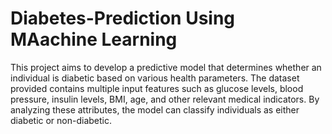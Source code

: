 # Diabetes-Prediction Using MAachine Learning
This project aims to develop a predictive model that determines whether an individual is diabetic based on various health parameters. The dataset provided contains multiple input features such as glucose levels, blood pressure, insulin levels, BMI, age, and other relevant medical indicators. By analyzing these attributes, the model can classify individuals as either diabetic or non-diabetic.
